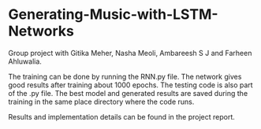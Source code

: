 # Generating-Music-with-LSTM-Networks

Group project with Gitika Meher, Nasha Meoli, Ambareesh S J and Farheen Ahluwalia.

The training can be done by running the RNN.py file. The network gives good results after training about 1000 epochs. The testing code is also part of the .py file. The best model and generated results are saved during the training in the same place directory where the code runs.

Results and implementation details can be found in the project report.
